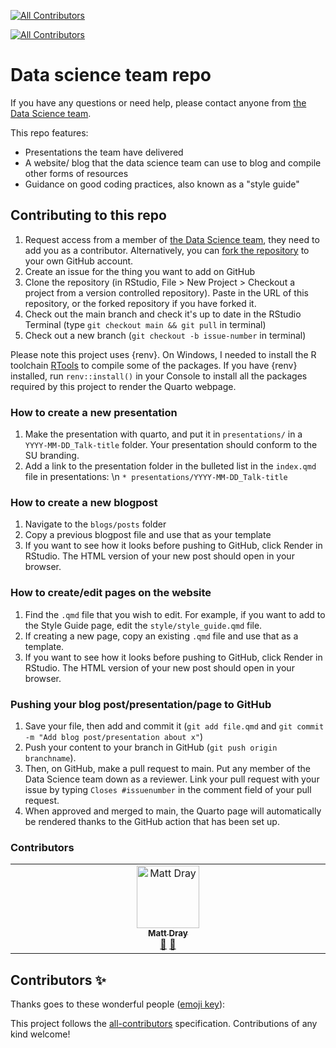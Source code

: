 [![All Contributors](https://img.shields.io/github/all-contributors/projectOwner/projectName?color=ee8449&style=flat-square)](#contributors)
<!-- ALL-CONTRIBUTORS-BADGE:START - Do not remove or modify this section -->
[![All Contributors](https://img.shields.io/badge/all_contributors-1-orange.svg?style=flat-square)](#contributors-)
<!-- ALL-CONTRIBUTORS-BADGE:END -->


# Data science team repo

If you have any questions or need help, please contact anyone from [the Data Science team](https://the-strategy-unit.github.io/data_science/about.html).

This repo features:

* Presentations the team have delivered
* A website/ blog that the data science team can use to blog and compile other forms of resources
* Guidance on good coding practices, also known as a "style guide"

## Contributing to this repo

1. Request access from a member of [the Data Science team](https://the-strategy-unit.github.io/data_science/about.html), they need to add you as a contributor. Alternatively, you can [fork the repository](https://docs.github.com/en/pull-requests/collaborating-with-pull-requests/working-with-forks/fork-a-repo) to your own GitHub account.
2. Create an issue for the thing you want to add on GitHub
3. Clone the repository (in RStudio, File > New Project > Checkout a project from a version controlled repository). Paste in the URL of this repository, or the forked repository if you have forked it.
4. Check out the main branch and check it's up to date in the RStudio Terminal  (type `git checkout main && git pull` in terminal)
5. Check out a new branch  (`git checkout -b issue-number` in terminal)

Please note this project uses {renv}. On Windows, I needed to install the R toolchain [RTools](https://cran.r-project.org/bin/windows/Rtools/) to compile some of the packages. If you have {renv} installed, run `renv::install()` in your Console to install all the packages required by this project to render the Quarto webpage.

### How to create a new presentation

1. Make the presentation with quarto, and put it in `presentations/` in a `YYYY-MM-DD_Talk-title` folder. Your presentation should conform to the SU branding.
2. Add a link to the presentation folder in the bulleted list in the `index.qmd` file in presentations:
  \n `* presentations/YYYY-MM-DD_Talk-title`


### How to create a new blogpost 

1. Navigate to the `blogs/posts` folder
2. Copy a previous blogpost file and use that as your template
3. If you want to see how it looks before pushing to GitHub, click Render in RStudio. The HTML version of your new post should open in your browser.


### How to create/edit pages on the website

1. Find the `.qmd` file that you wish to edit. For example, if you want to add to the Style Guide page, edit the `style/style_guide.qmd` file.
2. If creating a new page, copy an existing `.qmd` file and use that as a template.
3. If you want to see how it looks before pushing to GitHub, click Render in RStudio. The HTML version of your new post should open in your browser.


### Pushing your blog post/presentation/page to GitHub

1. Save your file, then add and commit it (`git add file.qmd` and `git commit -m "Add blog post/presentation about x"`)
2. Push your content to your branch in GitHub (`git push origin branchname`). 
3. Then, on GitHub, make a pull request to main. Put any member of the Data Science team down as a reviewer. Link your pull request with your issue by typing `Closes #issuenumber` in the comment field of your pull request.
4. When approved and merged to main, the Quarto page will automatically be rendered thanks to the GitHub action that has been set up.

### Contributors

<!-- ALL-CONTRIBUTORS-LIST:START - Do not remove or modify this section -->
<!-- prettier-ignore-start -->
<!-- markdownlint-disable -->
<table>
  <tbody>
    <tr>
      <td align="center" valign="top" width="14.28%"><a href="http://matt-dray.com"><img src="https://avatars.githubusercontent.com/u/18232097?v=4?s=100" width="100px;" alt="Matt Dray"/><br /><sub><b>Matt Dray</b></sub></a><br /><a href="#blog-matt-dray" title="Blogposts">📝</a> <a href="#talk-matt-dray" title="Talks">📢</a></td>
    </tr>
  </tbody>
</table>

<!-- markdownlint-restore -->
<!-- prettier-ignore-end -->

<!-- ALL-CONTRIBUTORS-LIST:END -->
## Contributors ✨

Thanks goes to these wonderful people ([emoji key](https://allcontributors.org/docs/en/emoji-key)):

<!-- ALL-CONTRIBUTORS-LIST:START - Do not remove or modify this section -->
<!-- prettier-ignore-start -->
<!-- markdownlint-disable -->
<!-- markdownlint-restore -->
<!-- prettier-ignore-end -->
<!-- ALL-CONTRIBUTORS-LIST:END -->

This project follows the [all-contributors](https://github.com/all-contributors/all-contributors) specification. Contributions of any kind welcome!